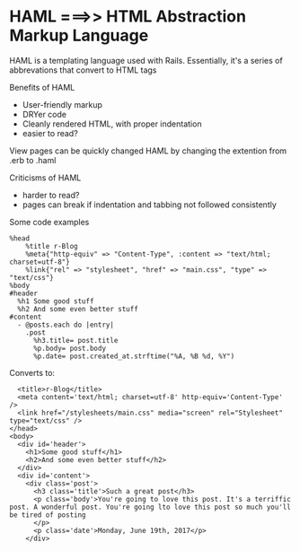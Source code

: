 # HAML ===>> HTML Abstraction Markup Language

HAML is a templating language used with Rails. 
Essentially, it's a series of abbrevations that convert to HTML tags


Benefits of HAML
* User-friendly markup
* DRYer code
* Cleanly rendered HTML, with proper indentation
* easier to read?

View pages can be quickly changed HAML by changing the extention from .erb to .haml


Criticisms of HAML
* harder to read?
* pages can break if indentation and tabbing not followed consistently

Some code examples
```  
%head
    %title r-Blog
    %meta{"http-equiv" => "Content-Type", :content => "text/html; charset=utf-8"}
    %link{"rel" => "stylesheet", "href" => "main.css", "type" => "text/css"}
%body
#header
  %h1 Some good stuff
  %h2 And some even better stuff
#content
  - @posts.each do |entry|
    .post
      %h3.title= post.title
      %p.body= post.body 
      %p.date= post.created_at.strftime("%A, %B %d, %Y")
```

Converts to:

  ```<head>
    <title>r-Blog</title>
    <meta content='text/html; charset=utf-8' http-equiv='Content-Type' />
    <link href="/stylesheets/main.css" media="screen" rel="Stylesheet" type="text/css" />
  </head>
  <body>
    <div id='header'>
      <h1>Some good stuff</h1>
      <h2>And some even better stuff</h2>
    </div>
    <div id='content'>
      <div class='post'>
        <h3 class='title'>Such a great post</h3>
        <p class='body'>You're going to love this post. It's a terriffic post. A wonderful post. You're going lto love this post so much you'll be tired of posting
        </p>
        <p class='date'>Monday, June 19th, 2017</p>    
      </div>
```
